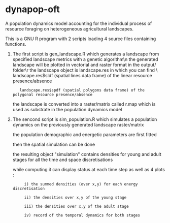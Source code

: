 # dynapop-oft
A population dynamics model accounting for the individual process of resource foraging on heterogeneous agricultural landscapes.

This is a GNU R program with 2 scripts loading 4 source files containing functions.


1) The first script is gen_landscape.R which generates a landscape from specified landscape metrics with a genetic algorithm\n
      the generated landscape will be plotted in vectorial and raster format in the output/ folder\r
      the landscape object is landscape.res in which you can find \\      
          landscape.res$sldf (spatial lines data frame) of the linear resource presence/absence
          
          landscape.res$spdf (spatial polygons data frame) of the polygonal resource presence/absence
          
      the landscape is converted into a raster/matrix called r.map which is used as substrate in the population dynamics model
      
      
2) The sencond script is sim_population.R which simulates a population dynamics on the previously generated landscape raster/matrix

      the population demographic and energetic parameters are first fitted
      
      then the spatial simulation can be done
      
      the resulting object "simulation" contains densities for young and adult stages for all the time and space discretisations
      
      while computing it can display status at each time step as well as 4 plots :
      
            i) the summed densities (over x,y) for each energy discretisation
            
            ii) the densities over x,y of the young stage
            
            iii) the densities over x,y of the adult stage
            
            iv) record of the temporal dynamics for both stages
            
